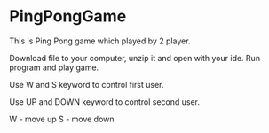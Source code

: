 # PingPongGame
This is Ping Pong game which played by 2 player.

Download file to your computer, unzip it and open with your ide. 
Run program and play game.

Use W and S keyword to control first user.

Use UP and DOWN keyword to control second user.

W - move up
S - move down
